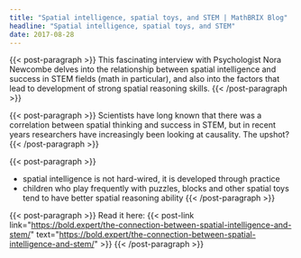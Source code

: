 ```yaml
---
title: "Spatial intelligence, spatial toys, and STEM | MathBRIX Blog"
headline: "Spatial intelligence, spatial toys, and STEM"
date: 2017-08-28
---
```


{{< post-paragraph >}}
This fascinating interview with Psychologist Nora Newcombe delves into the relationship between spatial intelligence and success in STEM fields (math in particular), and also into the factors that lead to development of strong spatial reasoning skills.
{{< /post-paragraph >}}

{{< post-paragraph >}}
Scientists have long known that there was a correlation between spatial thinking and success in STEM, but in recent years researchers have increasingly been looking at causality.  The upshot?
{{< /post-paragraph >}}

{{< post-paragraph >}}
- spatial intelligence is not hard-wired, it is developed through practice<br>
- children who play frequently with puzzles, blocks and other spatial toys tend to have better spatial reasoning ability
{{< /post-paragraph >}}

{{< post-paragraph >}}
Read it here: {{< post-link link="https://bold.expert/the-connection-between-spatial-intelligence-and-stem/" text="https://bold.expert/the-connection-between-spatial-intelligence-and-stem/" >}}
{{< /post-paragraph >}}
